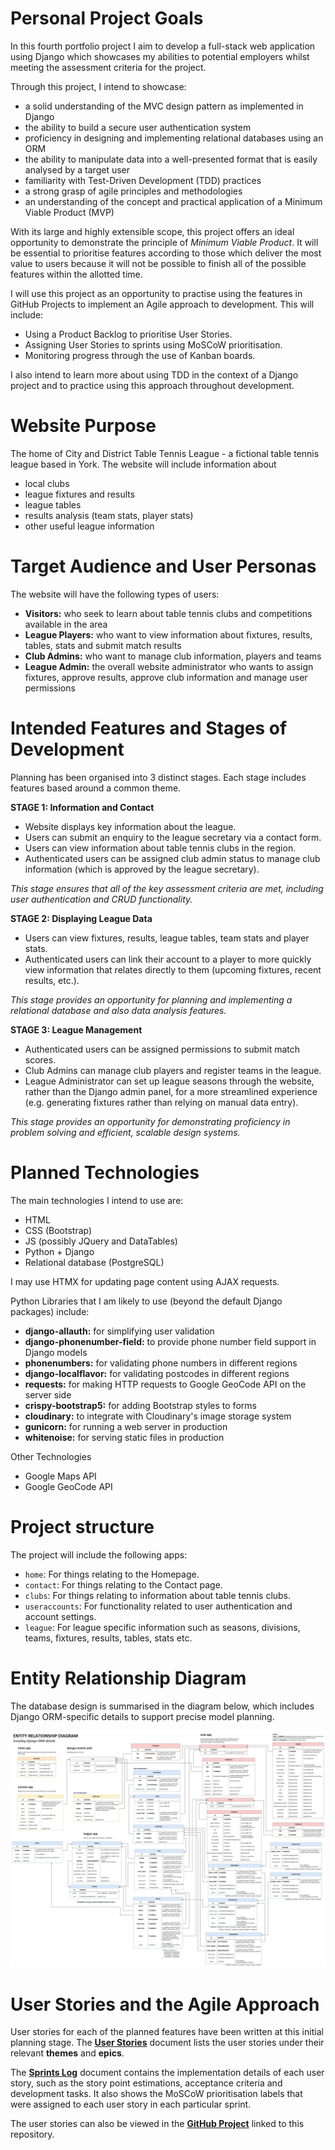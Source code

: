 # Personal Project Goals

In this fourth portfolio project I aim to develop a full-stack web application using Django which showcases my abilities to potential employers whilst meeting the assessment criteria for the project.

Through this project, I intend to showcase:

- a solid understanding of the MVC design pattern as implemented in Django
- the ability to build a secure user authentication system
- proficiency in designing and implementing relational databases using an ORM
- the ability to manipulate data into a well-presented format that is easily analysed by a target user
- familiarity with Test-Driven Development (TDD) practices
- a strong grasp of agile principles and methodologies
- an understanding of the concept and practical application of a Minimum Viable Product (MVP)

With its large and highly extensible scope, this project offers an ideal opportunity to demonstrate the principle of *Minimum Viable Product*. It will be essential to prioritise features according to those which deliver the most value to users because it will not be possible to finish all of the possible features within the allotted time.

I will use this project as an opportunity to practise using the features in GitHub Projects to implement an Agile approach to development. This will include:
- Using a Product Backlog to prioritise User Stories.
- Assigning User Stories to sprints using MoSCoW prioritisation.
- Monitoring progress through the use of Kanban boards.

I also intend to learn more about using TDD in the context of a Django project and to practice using this approach throughout development.

# Website Purpose

The home of City and District Table Tennis League - a fictional table tennis league based in York. The website will include information about
- local clubs
- league fixtures and results
- league tables
- results analysis (team stats, player stats)
- other useful league information

# Target Audience and User Personas

The website will have the following types of users:
- **Visitors:** who seek to learn about table tennis clubs and competitions available in the area 
- **League Players:** who want to view information about fixtures, results, tables, stats and submit match results
- **Club Admins:** who want to manage club information, players and teams
- **League Admin:** the overall website administrator who wants to assign fixtures, approve results, approve club information and manage user permissions 

# Intended Features and Stages of Development

Planning has been organised into 3 distinct stages. Each stage includes features based around a common theme.

**STAGE 1: Information and Contact**
- Website displays key information about the league.
- Users can submit an enquiry to the league secretary via a contact form.
- Users can view information about table tennis clubs in the region.
- Authenticated users can be assigned club admin status to manage club information (which is approved by the league secretary).

*This stage ensures that all of the key assessment criteria are met, including user authentication and CRUD functionality.*

**STAGE 2: Displaying League Data**
- Users can view fixtures, results, league tables, team stats and player stats.
- Authenticated users can link their account to a player to more quickly view information that relates directly to them (upcoming fixtures, recent results, etc.).

*This stage provides an opportunity for planning and implementing a relational database and also data analysis features.*

**STAGE 3: League Management**
- Authenticated users can be assigned permissions to submit match scores.
- Club Admins can manage club players and register teams in the league.
- League Administrator can set up league seasons through the website, rather than the Django admin panel, for a more streamlined experience (e.g. generating fixtures rather than relying on manual data entry).

*This stage provides an opportunity for demonstrating proficiency in problem solving and efficient, scalable design systems.*


# Planned Technologies

The main technologies I intend to use are:
- HTML
- CSS (Bootstrap)
- JS (possibly JQuery and DataTables)
- Python + Django
- Relational database (PostgreSQL)

I may use HTMX for updating page content using AJAX requests.

Python Libraries that I am likely to use (beyond the default Django packages) include:
- **django-allauth:** for simplifying user validation
- **django-phonenumber-field:** to provide phone number field support in Django models
- **phonenumbers:** for validating phone numbers in different regions
- **django-localflavor:** for validating postcodes in different regions
- **requests:** for making HTTP requests to Google GeoCode API on the server side
- **crispy-bootstrap5:** for adding Bootstrap styles to forms
- **cloudinary:** to integrate with Cloudinary's image storage system
- **gunicorn:** for running a web server in production
- **whitenoise:** for serving static files in production 

Other Technologies
- Google Maps API
- Google GeoCode API

# Project structure

The project will include the following apps:

- `home`: For things relating to the Homepage.
- `contact`: For things relating to the Contact page.
- `clubs`: For things relating to information about table tennis clubs.
- `useraccounts`: For functionality related to user authentication and account settings.
- `league`: For league specific information such as seasons, divisions, teams, fixtures, results, tables, stats etc.

# Entity Relationship Diagram

The database design is summarised in the diagram below, which includes Django ORM-specific details to support precise model planning.

![ERD diagram](images/erd-detailed.jpg)


# User Stories and the Agile Approach

User stories for each of the planned features have been written at this initial planning stage. The [**User Stories**](user_stories.md) document lists the user stories under their relevant **themes** and **epics**.

The [**Sprints Log**](sprint_log.md) document contains the implementation details of each user story, such as the story point estimations, acceptance criteria and development tasks. It also shows the MoSCoW prioritisation labels that were assigned to each user story in each particular sprint.

The user stories can also be viewed in the [**GitHub Project**](https://github.com/users/lowrycode/projects/10/views/1) linked to this repository.